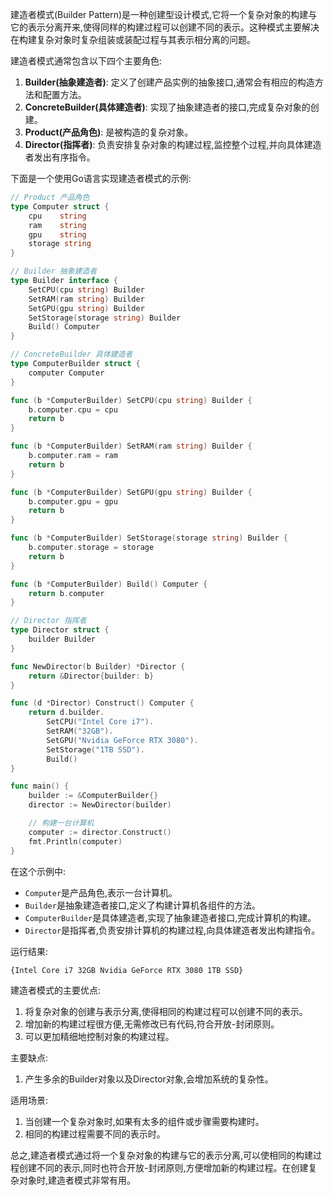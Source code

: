 建造者模式(Builder Pattern)是一种创建型设计模式,它将一个复杂对象的构建与它的表示分离开来,使得同样的构建过程可以创建不同的表示。这种模式主要解决在构建复杂对象时复杂组装或装配过程与其表示相分离的问题。

建造者模式通常包含以下四个主要角色:

1. **Builder(抽象建造者)**: 定义了创建产品实例的抽象接口,通常会有相应的构造方法和配置方法。
2. **ConcreteBuilder(具体建造者)**: 实现了抽象建造者的接口,完成复杂对象的创建。
3. **Product(产品角色)**: 是被构造的复杂对象。
4. **Director(指挥者)**: 负责安排复杂对象的构建过程,监控整个过程,并向具体建造者发出有序指令。

下面是一个使用Go语言实现建造者模式的示例:

```go
// Product 产品角色
type Computer struct {
    cpu    string
    ram    string
    gpu    string
    storage string
}

// Builder 抽象建造者
type Builder interface {
    SetCPU(cpu string) Builder
    SetRAM(ram string) Builder
    SetGPU(gpu string) Builder
    SetStorage(storage string) Builder
    Build() Computer
}

// ConcreteBuilder 具体建造者
type ComputerBuilder struct {
    computer Computer
}

func (b *ComputerBuilder) SetCPU(cpu string) Builder {
    b.computer.cpu = cpu
    return b
}

func (b *ComputerBuilder) SetRAM(ram string) Builder {
    b.computer.ram = ram
    return b
}

func (b *ComputerBuilder) SetGPU(gpu string) Builder {
    b.computer.gpu = gpu
    return b
}

func (b *ComputerBuilder) SetStorage(storage string) Builder {
    b.computer.storage = storage
    return b
}

func (b *ComputerBuilder) Build() Computer {
    return b.computer
}

// Director 指挥者
type Director struct {
    builder Builder
}

func NewDirector(b Builder) *Director {
    return &Director{builder: b}
}

func (d *Director) Construct() Computer {
    return d.builder.
        SetCPU("Intel Core i7").
        SetRAM("32GB").
        SetGPU("Nvidia GeForce RTX 3080").
        SetStorage("1TB SSD").
        Build()
}

func main() {
    builder := &ComputerBuilder{}
    director := NewDirector(builder)

    // 构建一台计算机
    computer := director.Construct()
    fmt.Println(computer)
}
```

在这个示例中:

- `Computer`是产品角色,表示一台计算机。
- `Builder`是抽象建造者接口,定义了构建计算机各组件的方法。
- `ComputerBuilder`是具体建造者,实现了抽象建造者接口,完成计算机的构建。
- `Director`是指挥者,负责安排计算机的构建过程,向具体建造者发出构建指令。

运行结果:

```
{Intel Core i7 32GB Nvidia GeForce RTX 3080 1TB SSD}
```

建造者模式的主要优点:

1. 将复杂对象的创建与表示分离,使得相同的构建过程可以创建不同的表示。
2. 增加新的构建过程很方便,无需修改已有代码,符合开放-封闭原则。
3. 可以更加精细地控制对象的构建过程。

主要缺点:

1. 产生多余的Builder对象以及Director对象,会增加系统的复杂性。

适用场景:

1. 当创建一个复杂对象时,如果有太多的组件或步骤需要构建时。
2. 相同的构建过程需要不同的表示时。

总之,建造者模式通过将一个复杂对象的构建与它的表示分离,可以使相同的构建过程创建不同的表示,同时也符合开放-封闭原则,方便增加新的构建过程。在创建复杂对象时,建造者模式非常有用。
